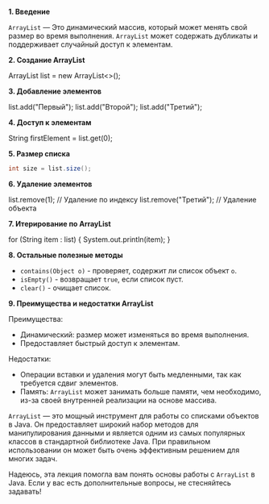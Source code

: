 **1. Введение**

`ArrayList` — Это динамический массив, который может менять свой размер во время выполнения. `ArrayList` может содержать дубликаты и поддерживает случайный доступ к элементам.

**2. Создание ArrayList**

ArrayList<String> list = new ArrayList<>();


**3. Добавление элементов**

list.add("Первый");
list.add("Второй");
list.add("Третий");


**4. Доступ к элементам**

String firstElement = list.get(0);


**5. Размер списка**

```java
int size = list.size();
```

**6. Удаление элементов**

list.remove(1);          // Удаление по индексу
list.remove("Третий");   // Удаление объекта


**7. Итерирование по ArrayList**

for (String item : list) {
    System.out.println(item);
}


**8. Остальные полезные методы**

- `contains(Object o)` - проверяет, содержит ли список объект `o`.
- `isEmpty()` - возвращает `true`, если список пуст.
- `clear()` - очищает список.

**9. Преимущества и недостатки ArrayList**

Преимущества:
- Динамический: размер может изменяться во время выполнения.
- Предоставляет быстрый доступ к элементам.

Недостатки:
- Операции вставки и удаления могут быть медленными, так как требуется сдвиг элементов.
- Память: `ArrayList` может занимать больше памяти, чем необходимо, из-за своей внутренней реализации на основе массива.


`ArrayList` — это мощный инструмент для работы со списками объектов в Java. Он предоставляет широкий набор методов для манипулирования данными и является одним из самых популярных классов в стандартной библиотеке Java. При правильном использовании он может быть очень эффективным решением для многих задач.

Надеюсь, эта лекция помогла вам понять основы работы с `ArrayList` в Java. Если у вас есть дополнительные вопросы, не стесняйтесь задавать!